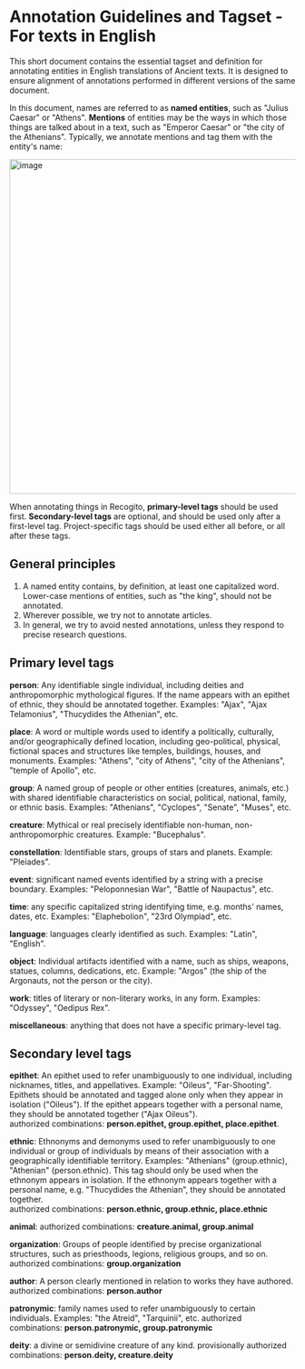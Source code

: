 # Annotation Guidelines and Tagset - For texts in English

This short document contains the essential tagset and definition for annotating entities in English translations of Ancient texts. It is designed to ensure alignment of annotations performed in different versions of the same document. 

In this document, names are referred to as **named entities**, such as "Julius Caesar" or "Athens". 
**Mentions** of entities may be the ways in which those things are talked about in a text, such as "Emperor Caesar" or "the city of the Athenians". Typically, we annotate mentions and tag them with the entity's name: 

<img width="589" alt="image" src="https://github.com/ChiaraPalladino/furesearch/assets/15249889/f71b8c55-05bf-4ca1-a606-0d23543e885f">

When annotating things in Recogito, **primary-level tags** should be used first. **Secondary-level tags** are optional, and should be used only after a first-level tag. Project-specific tags should be used either all before, or all after these tags. 

## General principles
1. A named entity contains, by definition, at least one capitalized word. Lower-case mentions of entities, such as "the king", should not be annotated.
2. Wherever possible, we try not to annotate articles.
3. In general, we try to avoid nested annotations, unless they respond to precise research questions. 

## Primary level tags

**person**: Any identifiable single individual, including deities and anthropomorphic mythological figures. If the name appears with an epithet of ethnic, they should be annotated together. Examples: "Ajax", "Ajax Telamonius", "Thucydides the Athenian", etc.  

**place**: A word or multiple words used to identify a politically, culturally, and/or geographically defined location, including geo-political, physical, fictional spaces and structures like temples, buildings, houses, and monuments. Examples: "Athens", "city of Athens", "city of the Athenians", "temple of Apollo", etc.   

**group**: A named group of people or other entities (creatures, animals, etc.) with shared identifiable characteristics on social, political, national, family, or ethnic basis. Examples: "Athenians", "Cyclopes", "Senate", "Muses", etc.   

**creature**: Mythical or real precisely identifiable non-human, non-anthropomorphic creatures. Example: "Bucephalus".  

**constellation**: Identifiable stars, groups of stars and planets. Example: "Pleiades".   

**event**: significant named events identified by a string with a precise boundary. Examples: "Peloponnesian War", "Battle of Naupactus", etc.   

**time**: any specific capitalized string identifying time, e.g. months' names, dates, etc. Examples: "Elaphebolion", "23rd Olympiad", etc.  

**language**: languages clearly identified as such. Examples: "Latin", "English".   

**object**: Individual artifacts identified with a name, such as ships, weapons, statues, columns, dedications, etc. Example: "Argos" (the ship of the Argonauts, not the person or the city).   

**work**: titles of literary or non-literary works, in any form. Examples: "Odyssey", "Oedipus Rex".   

**miscellaneous**: anything that does not have a specific primary-level tag.   

## Secondary level tags

**epithet**: An epithet used to refer unambiguously to one individual, including nicknames, titles, and appellatives. Example: "Oileus", "Far-Shooting". Epithets should be annotated and tagged alone only when they appear in isolation ("Oileus"). If the epithet appears together with a personal name, they should be annotated together ("Ajax Oileus").   
authorized combinations: **person.epithet, group.epithet, place.epithet**.    

**ethnic**: Ethnonyms and demonyms used to refer unambiguously to one individual or group of individuals by means of their association with a geographically identifiable territory. Examples: "Athenians" (group.ethnic), "Athenian" (person.ethnic). This tag should only be used when the ethnonym appears in isolation. If the ethnonym appears together with a personal name, e.g. "Thucydides the Athenian", they should be annotated together.   
authorized combinations: **person.ethnic, group.ethnic, place.ethnic**    
  
**animal**: authorized combinations: **creature.animal, group.animal**   

**organization**: Groups of people identified by precise organizational structures, such as priesthoods, legions, religious groups, and so on. authorized combinations: **group.organization**

**author**: A person clearly mentioned in relation to works they have authored. authorized combinations: **person.author**   

**patronymic**: family names used to refer unambiguously to certain individuals. Examples: "the Atreid", "Tarquinii", etc. authorized combinations: **person.patronymic, group.patronymic**   

**deity**: a divine or semidivine creature of any kind. provisionally authorized combinations: **person.deity, creature.deity**



 

